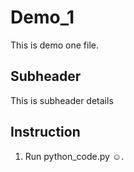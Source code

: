 # Demo_1

This is demo one file.

## Subheader

This is subheader details

## Instruction

1. Run python_code.py ☺.